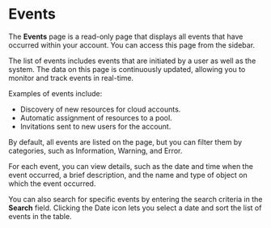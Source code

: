# Events

The **Events** page is a read-only page that displays all events that have occurred within your account. You can access this page from the sidebar.&#x20;

The list of events includes events that are initiated by a user as well as the system. The data on this page is continuously updated, allowing you to monitor and track events in real-time.&#x20;

Examples of events include:

* Discovery of new resources for cloud accounts.
* Automatic assignment of resources to a pool.
* Invitations sent to new users for the account.

By default, all events are listed on the page, but you can filter them by categories, such as Information, Warning, and Error.

For each event, you can view details, such as the date and time when the event occurred, a brief description, and the name and type of object on which the event occurred.&#x20;

You can also search for specific events by entering the search criteria in the **Search** field. Clicking the Date icon lets you select a date and sort the list of events in the table.
